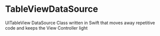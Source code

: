 # TableViewDataSource
UITableView DataSource Class written in Swift that moves away repetitive code and keeps the View Controller light
